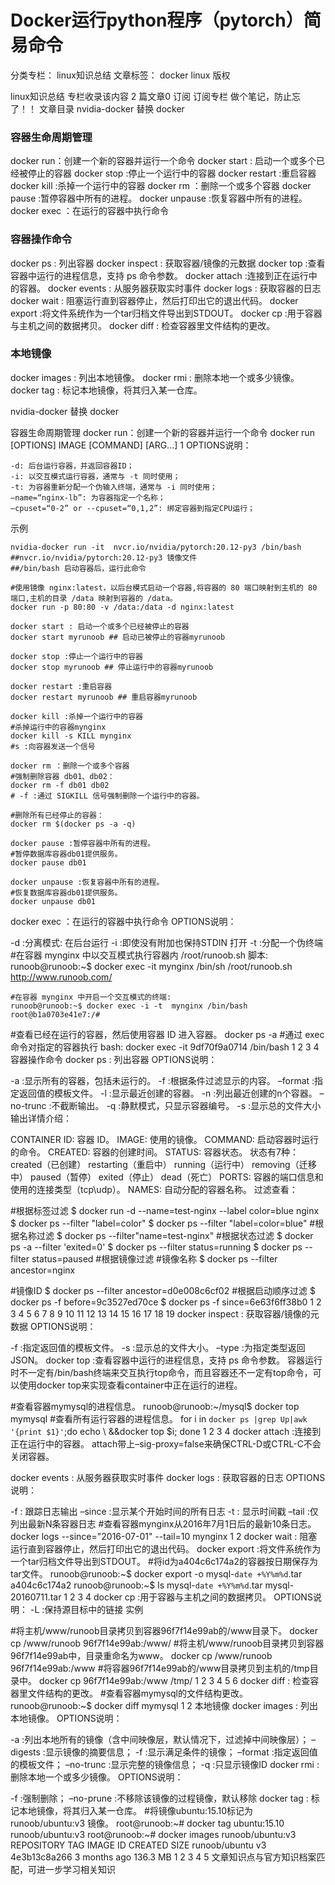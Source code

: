 # Docker运行python程序（pytorch）简易命令

分类专栏： linux知识总结 文章标签： docker linux
版权

linux知识总结
专栏收录该内容
2 篇文章0 订阅
订阅专栏
做个笔记，防止忘了！！
文章目录
nvidia-docker 替换 docker

### 容器生命周期管理
docker run：创建一个新的容器并运行一个命令
docker start : 启动一个或多个已经被停止的容器
docker stop :停止一个运行中的容器
docker restart :重启容器
docker kill :杀掉一个运行中的容器
docker rm ：删除一个或多个容器
docker pause :暂停容器中所有的进程。
docker unpause :恢复容器中所有的进程。
docker exec ：在运行的容器中执行命令

### 容器操作命令
docker ps : 列出容器
docker inspect : 获取容器/镜像的元数据
docker top :查看容器中运行的进程信息，支持 ps 命令参数。
docker attach :连接到正在运行中的容器。
docker events : 从服务器获取实时事件
docker logs : 获取容器的日志
docker wait : 阻塞运行直到容器停止，然后打印出它的退出代码。
docker export :将文件系统作为一个tar归档文件导出到STDOUT。
docker cp :用于容器与主机之间的数据拷贝。
docker diff : 检查容器里文件结构的更改。

### 本地镜像
docker images : 列出本地镜像。
docker rmi : 删除本地一个或多少镜像。
docker tag : 标记本地镜像，将其归入某一仓库。

nvidia-docker 替换 docker

容器生命周期管理
docker run：创建一个新的容器并运行一个命令
docker run [OPTIONS] IMAGE [COMMAND] [ARG...]
1
OPTIONS说明：

```
-d: 后台运行容器，并返回容器ID；
-i: 以交互模式运行容器，通常与 -t 同时使用；
-t: 为容器重新分配一个伪输入终端，通常与 -i 同时使用；
–name=“nginx-lb”: 为容器指定一个名称；
–cpuset=“0-2” or --cpuset=“0,1,2”: 绑定容器到指定CPU运行；
```


示例
```
nvidia-docker run -it  nvcr.io/nvidia/pytorch:20.12-py3 /bin/bash
##nvcr.io/nvidia/pytorch:20.12-py3 镜像文件
##/bin/bash 启动容器后，运行此命令
```

```
#使用镜像 nginx:latest，以后台模式启动一个容器,将容器的 80 端口映射到主机的 80 端口,主机的目录 /data 映射到容器的 /data。
docker run -p 80:80 -v /data:/data -d nginx:latest
```

```
docker start : 启动一个或多个已经被停止的容器
docker start myrunoob ## 启动已被停止的容器myrunoob

docker stop :停止一个运行中的容器
docker stop myrunoob ## 停止运行中的容器myrunoob

docker restart :重启容器
docker restart myrunoob ## 重启容器myrunoob

docker kill :杀掉一个运行中的容器
#杀掉运行中的容器mynginx
docker kill -s KILL mynginx
#s :向容器发送一个信号
```

```
docker rm ：删除一个或多个容器
#强制删除容器 db01、db02：
docker rm -f db01 db02
# -f :通过 SIGKILL 信号强制删除一个运行中的容器。

#删除所有已经停止的容器：
docker rm $(docker ps -a -q)

docker pause :暂停容器中所有的进程。
#暂停数据库容器db01提供服务。
docker pause db01

docker unpause :恢复容器中所有的进程。
#恢复数据库容器db01提供服务。
docker unpause db01
```

docker exec ：在运行的容器中执行命令
OPTIONS说明：

-d :分离模式: 在后台运行
-i :即使没有附加也保持STDIN 打开
-t :分配一个伪终端
#在容器 mynginx 中以交互模式执行容器内 /root/runoob.sh 脚本:
runoob@runoob:~$ docker exec -it mynginx /bin/sh /root/runoob.sh
http://www.runoob.com/

```
#在容器 mynginx 中开启一个交互模式的终端:
runoob@runoob:~$ docker exec -i -t  mynginx /bin/bash
root@b1a0703e41e7:/#
```

#查看已经在运行的容器，然后使用容器 ID 进入容器。
docker ps -a 
#通过 exec 命令对指定的容器执行 bash:
docker exec -it 9df70f9a0714 /bin/bash
1
2
3
4
容器操作命令
docker ps : 列出容器
OPTIONS说明：

-a :显示所有的容器，包括未运行的。
-f :根据条件过滤显示的内容。
–format :指定返回值的模板文件。
-l :显示最近创建的容器。
-n :列出最近创建的n个容器。
–no-trunc :不截断输出。
-q :静默模式，只显示容器编号。
-s :显示总的文件大小
输出详情介绍：

CONTAINER ID: 容器 ID。
IMAGE: 使用的镜像。
COMMAND: 启动容器时运行的命令。
CREATED: 容器的创建时间。
STATUS: 容器状态。
状态有7种：
created（已创建）
restarting（重启中）
running（运行中）
removing（迁移中）
paused（暂停）
exited（停止）
dead（死亡）
PORTS: 容器的端口信息和使用的连接类型（tcp\udp）。
NAMES: 自动分配的容器名称。
过滤查看：

#根据标签过滤
$ docker run -d --name=test-nginx --label color=blue nginx
$ docker ps --filter "label=color"
$ docker ps --filter "label=color=blue"
#根据名称过滤
$ docker ps --filter"name=test-nginx"
#根据状态过滤
$ docker ps -a --filter 'exited=0'
$ docker ps --filter status=running
$ docker ps --filter status=paused
#根据镜像过滤
#镜像名称
$ docker ps --filter ancestor=nginx

#镜像ID
$ docker ps --filter ancestor=d0e008c6cf02
#根据启动顺序过滤
$ docker ps -f before=9c3527ed70ce
$ docker ps -f since=6e63f6ff38b0
1
2
3
4
5
6
7
8
9
10
11
12
13
14
15
16
17
18
19
docker inspect : 获取容器/镜像的元数据
OPTIONS说明：

-f :指定返回值的模板文件。
-s :显示总的文件大小。
–type :为指定类型返回JSON。
docker top :查看容器中运行的进程信息，支持 ps 命令参数。
容器运行时不一定有/bin/bash终端来交互执行top命令，而且容器还不一定有top命令，可以使用docker top来实现查看container中正在运行的进程。

#查看容器mymysql的进程信息。
runoob@runoob:~/mysql$ docker top mymysql
#查看所有运行容器的进程信息。
for i in  `docker ps |grep Up|awk '{print $1}'`;do echo \ &&docker top $i; done
1
2
3
4
docker attach :连接到正在运行中的容器。
attach带上–sig-proxy=false来确保CTRL-D或CTRL-C不会关闭容器。

docker events : 从服务器获取实时事件
docker logs : 获取容器的日志
OPTIONS说明：

-f : 跟踪日志输出
–since :显示某个开始时间的所有日志
-t : 显示时间戳
–tail :仅列出最新N条容器日志
#查看容器mynginx从2016年7月1日后的最新10条日志。
docker logs --since="2016-07-01" --tail=10 mynginx
1
2
docker wait : 阻塞运行直到容器停止，然后打印出它的退出代码。
docker export :将文件系统作为一个tar归档文件导出到STDOUT。
#将id为a404c6c174a2的容器按日期保存为tar文件。
runoob@runoob:~$ docker export -o mysql-`date +%Y%m%d`.tar a404c6c174a2
runoob@runoob:~$ ls mysql-`date +%Y%m%d`.tar
mysql-20160711.tar
1
2
3
4
docker cp :用于容器与主机之间的数据拷贝。
OPTIONS说明：
-L :保持源目标中的链接
实例

#将主机/www/runoob目录拷贝到容器96f7f14e99ab的/www目录下。
docker cp /www/runoob 96f7f14e99ab:/www/
#将主机/www/runoob目录拷贝到容器96f7f14e99ab中，目录重命名为www。
docker cp /www/runoob 96f7f14e99ab:/www
#将容器96f7f14e99ab的/www目录拷贝到主机的/tmp目录中。
docker cp  96f7f14e99ab:/www /tmp/
1
2
3
4
5
6
docker diff : 检查容器里文件结构的更改。
#查看容器mymysql的文件结构更改。
runoob@runoob:~$ docker diff mymysql
1
2
本地镜像
docker images : 列出本地镜像。
OPTIONS说明：

-a :列出本地所有的镜像（含中间映像层，默认情况下，过滤掉中间映像层）；
–digests :显示镜像的摘要信息；
-f :显示满足条件的镜像；
–format :指定返回值的模板文件；
–no-trunc :显示完整的镜像信息；
-q :只显示镜像ID
docker rmi : 删除本地一个或多少镜像。
OPTIONS说明：

-f :强制删除；
–no-prune :不移除该镜像的过程镜像，默认移除
docker tag : 标记本地镜像，将其归入某一仓库。
#将镜像ubuntu:15.10标记为 runoob/ubuntu:v3 镜像。
root@runoob:~# docker tag ubuntu:15.10 runoob/ubuntu:v3
root@runoob:~# docker images   runoob/ubuntu:v3
REPOSITORY          TAG                 IMAGE ID            CREATED             SIZE
runoob/ubuntu       v3                  4e3b13c8a266        3 months ago        136.3 MB
1
2
3
4
5
文章知识点与官方知识档案匹配，可进一步学习相关知识